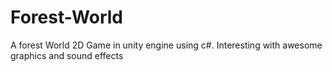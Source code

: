 # Forest-World
A forest World 2D Game in unity engine using c#. Interesting with awesome graphics and sound effects
